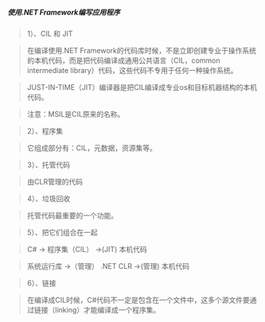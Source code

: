 ##### 使用.NET Framework编写应用程序




>1）、CIL 和 JIT

>在编译使用.NET Framework的代码库时候，不是立即创建专业于操作系统的本机代码，而是把代码编译成通用公共语言（CIL，common intermediate library）代码，这些代码不专用于任何一种操作系统。

>JUST-IN-TIME（JIT）编译器是把CIL编译成专业os和目标机器结构的本机代码。

>注意：MSIL是CIL原来的名称。


> 2）、程序集

> 它组成部分有：CIL，元数据，资源集等。

> 3）、托管代码

> 由CLR管理的代码

> 4）、垃圾回收

> 托管代码最重要的一个功能。

> 5）、把它们组合在一起

> C# -> 程序集（CIL） ->(JIT) 本机代码

> 系统运行库 ->（管理） .NET CLR ->(管理) 本机代码

> 6）、链接

> 在编译成CIL时候，C#代码不一定是包含在一个文件中，这多个源文件要通过链接（linking）才能编译成一个程序集。
